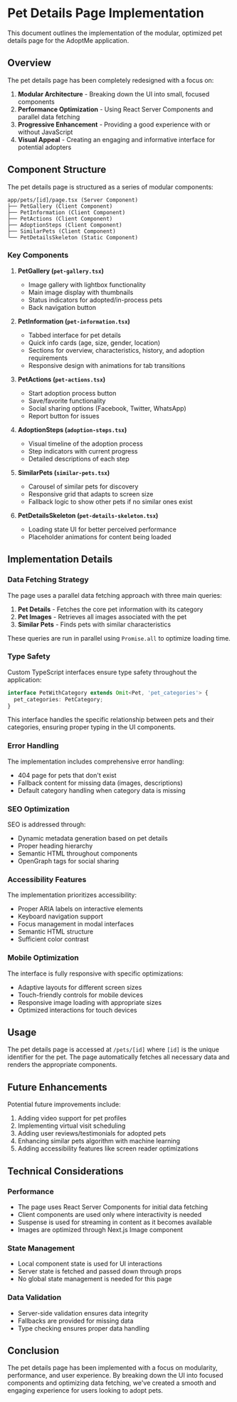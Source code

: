 # Pet Details Page Implementation

This document outlines the implementation of the modular, optimized pet details page for the AdoptMe application.

## Overview

The pet details page has been completely redesigned with a focus on:

1. **Modular Architecture** - Breaking down the UI into small, focused components
2. **Performance Optimization** - Using React Server Components and parallel data fetching
3. **Progressive Enhancement** - Providing a good experience with or without JavaScript
4. **Visual Appeal** - Creating an engaging and informative interface for potential adopters

## Component Structure

The pet details page is structured as a series of modular components:

```
app/pets/[id]/page.tsx (Server Component)
├── PetGallery (Client Component)
├── PetInformation (Client Component)
├── PetActions (Client Component)
├── AdoptionSteps (Client Component)
├── SimilarPets (Client Component)
└── PetDetailsSkeleton (Static Component)
```

### Key Components

1. **PetGallery (`pet-gallery.tsx`)**
   - Image gallery with lightbox functionality
   - Main image display with thumbnails
   - Status indicators for adopted/in-process pets
   - Back navigation button

2. **PetInformation (`pet-information.tsx`)**
   - Tabbed interface for pet details
   - Quick info cards (age, size, gender, location)
   - Sections for overview, characteristics, history, and adoption requirements
   - Responsive design with animations for tab transitions

3. **PetActions (`pet-actions.tsx`)**
   - Start adoption process button
   - Save/favorite functionality
   - Social sharing options (Facebook, Twitter, WhatsApp)
   - Report button for issues

4. **AdoptionSteps (`adoption-steps.tsx`)**
   - Visual timeline of the adoption process
   - Step indicators with current progress
   - Detailed descriptions of each step

5. **SimilarPets (`similar-pets.tsx`)**
   - Carousel of similar pets for discovery
   - Responsive grid that adapts to screen size
   - Fallback logic to show other pets if no similar ones exist

6. **PetDetailsSkeleton (`pet-details-skeleton.tsx`)**
   - Loading state UI for better perceived performance
   - Placeholder animations for content being loaded

## Implementation Details

### Data Fetching Strategy

The page uses a parallel data fetching approach with three main queries:

1. **Pet Details** - Fetches the core pet information with its category
2. **Pet Images** - Retrieves all images associated with the pet
3. **Similar Pets** - Finds pets with similar characteristics

These queries are run in parallel using `Promise.all` to optimize loading time.

### Type Safety

Custom TypeScript interfaces ensure type safety throughout the application:

```typescript
interface PetWithCategory extends Omit<Pet, 'pet_categories'> {
  pet_categories: PetCategory;
}
```

This interface handles the specific relationship between pets and their categories, ensuring proper typing in the UI components.

### Error Handling

The implementation includes comprehensive error handling:

- 404 page for pets that don't exist
- Fallback content for missing data (images, descriptions)
- Default category handling when category data is missing

### SEO Optimization

SEO is addressed through:

- Dynamic metadata generation based on pet details
- Proper heading hierarchy 
- Semantic HTML throughout components
- OpenGraph tags for social sharing

### Accessibility Features

The implementation prioritizes accessibility:

- Proper ARIA labels on interactive elements
- Keyboard navigation support
- Focus management in modal interfaces
- Semantic HTML structure
- Sufficient color contrast

### Mobile Optimization

The interface is fully responsive with specific optimizations:

- Adaptive layouts for different screen sizes
- Touch-friendly controls for mobile devices
- Responsive image loading with appropriate sizes
- Optimized interactions for touch devices

## Usage

The pet details page is accessed at `/pets/[id]` where `[id]` is the unique identifier for the pet. The page automatically fetches all necessary data and renders the appropriate components.

## Future Enhancements

Potential future improvements include:

1. Adding video support for pet profiles
2. Implementing virtual visit scheduling
3. Adding user reviews/testimonials for adopted pets
4. Enhancing similar pets algorithm with machine learning
5. Adding accessibility features like screen reader optimizations

## Technical Considerations

### Performance

- The page uses React Server Components for initial data fetching
- Client components are used only where interactivity is needed
- Suspense is used for streaming in content as it becomes available
- Images are optimized through Next.js Image component

### State Management

- Local component state is used for UI interactions
- Server state is fetched and passed down through props
- No global state management is needed for this page

### Data Validation

- Server-side validation ensures data integrity
- Fallbacks are provided for missing data
- Type checking ensures proper data handling

## Conclusion

The pet details page has been implemented with a focus on modularity, performance, and user experience. By breaking down the UI into focused components and optimizing data fetching, we've created a smooth and engaging experience for users looking to adopt pets. 